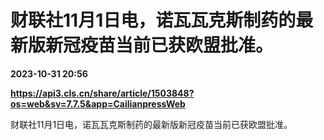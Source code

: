 # 财联社11月1日电，诺瓦瓦克斯制药的最新版新冠疫苗当前已获欧盟批准。

**2023-10-31 20:56**

**https://api3.cls.cn/share/article/1503848?os=web&sv=7.7.5&app=CailianpressWeb**

财联社11月1日电，诺瓦瓦克斯制药的最新版新冠疫苗当前已获欧盟批准。